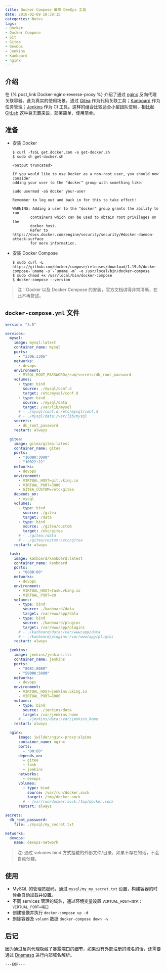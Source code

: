 ```yaml
---
title: Docker Compose 编排 DevOps 工具
date: 2018-02-09 10:39:15
categories: Notes
tags:
- Docker
- Docker Compose
- Git
- Gitea
- DevOps
- Jenkins
- Kanboard
- nginx
---
```


## 介绍

在 {% post_link Docker-nginx-reverse-proxy %} 介绍了通过 [nginx](https://nginx.org/en/) 反向代理关联容器。此为真实的使用场景。通过 [Gitea](https://github.com/go-gitea/gitea) 作为代码关联工具；[Kanboard](https://github.com/kanboard/kanboard) 作为任务管理；[Jenkins](https://jenkins.io/) 作为 CI 工具。这样的组合比较适合小型团队使用，相比起 [GitLab](https://gitlab.com/) 这种巨无霸来说，部署简单，使用简单。

## 准备

- 安装 Docker
    
    ```shell
    $ curl -fsSL get.docker.com -o get-docker.sh
    $ sudo sh get-docker.sh

    <output truncated>

    If you would like to use Docker as a non-root user, you should now consider
    adding your user to the "docker" group with something like:

    sudo usermod -aG docker your-user

    Remember to log out and back in for this to take effect!

    WARNING: Adding a user to the "docker" group grants the ability to run
            containers which can be used to obtain root privileges on the
            docker host.
            Refer to https://docs.docker.com/engine/security/security/#docker-daemon-attack-surface
            for more information.
    ```

- 安装 Docker Compose
    
    ```shell
    $ sudo curl -L https://github.com/docker/compose/releases/download/1.19.0/docker-compose-`uname -s`-`uname -m` -o /usr/local/bin/docker-compose
    $ sudo chmod +x /usr/local/bin/docker-compose
    $ docker-compose --version
    ```

> 注：Docker 以及 Docker Compose 的安装，官方文档讲得非常清晰，在此不再赘述。

<escape><!-- more --></escape>


## `docker-compose.yml` 文件

```yml
version: "3.5"

services:
  mysql:
    image: mysql:latest
    container_name: mysql
    ports:
      - "3306:3306"
    networks:
      - devops
    environment:
      - MYSQL_ROOT_PASSWORD=/run/secrets/db_root_password
    volumes:
      - type: bind
        source: ./mysql/conf.d
        target: /etc/mysql/conf.d
      - type: bind
        source: ./mysql/data
        target: /var/lib/mysql
      # - ./mysql/conf.d:/etc/mysql/conf.d
      # - ./mysql/data:/var/lib/mysql
    secrets:
      - db_root_password
    restart: always

  gitea:
    image: gitea/gitea:latest
    container_name: gitea
    ports:
      - "10080:3000"
      - "10022:22"
    networks:
      - devops
    environment:
      - VIRTUAL_HOST=git.vking.io
      - VIRTUAL_PORT=3000
      - GITEA_CUSTOM=/etc/gitea
    depends_on: 
      - mysql
    volumes:
      - type: bind
        source: ./gitea
        target: /data
      - type: bind
        source: ./gitea/custom
        target: /etc/gitea
      # - ./gitea:/data
      # - ./gitea/custom:/etc/gitea
    restart: always

  task:
    image: kanboard/kanboard:latest
    container_name: kanboard
    ports:
      - "8888:80"
    networks:
      - devops
    environment:
      - VIRTUAL_HOST=task.vking.io
      - VIRTUAL_PORT=80
    volumes:
      - type: bind
        source: ./kanboard/data
        target: /var/www/app/data
      - type: bind
        source: ./kanboard/plugins
        target: /var/www/app/plugins
      # - ./kanboard/data:/var/www/app/data
      # - ./kanboard/plugins:/var/www/app/plugins
    restart: always

  jenkins:
    image: jenkins/jenkins:lts
    container_name: jenkins
    ports:
      - "8081:8080"
      - "50000:5000"
    networks:
      - devops
    environment:
      - VIRTUAL_HOST=jenkins.vking.io
      - VIRTUAL_PORT=8080
    volumes:
      - type: bind
        source: ./jenkins/data
        target: /var/jenkins_home
      # - ./jenkins/data:/var/jenkins_home
    restart: always

  nginx:
      image: jwilder/nginx-proxy:alpine
      container_name: nginx
      ports:
        - "80:80"
      depends_on: 
        - gitea
        - task
        - jenkins
      networks:
        - devops
      volumes:
        - type: bind
          source: /var/run/docker.sock
          target: /tmp/docker.sock
        # - /var/run/docker.sock:/tmp/docker.sock
      restart: always

secrets:
  db_root_password:
    file: ./mysql/my_secret.txt

networks:
  devops:
    name: devops-network
```

> 注: 通过 volumes bind 方式挂载的外部文件/目录，如果不存在的话，不会自动创建。

## 使用

- MySQL 的管理员密码，通过 `mysql/my_my_secret.txt` 设置，构建容器的时候会自动加载并设置。
- 不同 services 管理的域名，通过环境变量设置 `VIRTUAL_HOST=域名；VIRTUAL_PORT=端口`
- 创建镜像并执行 `docker-compose up -d`
- 删除容器及 `volumn` 数据  `docker-compose down -v`

## 后记

因为通过反向代理隐藏了暴露端口的细节，如果没有外部注册的域名的话，还需要通过 [Dnsmasq](http://www.thekelleys.org.uk/dnsmasq/doc.html) 进行内部域名解析。

`---EOF---`